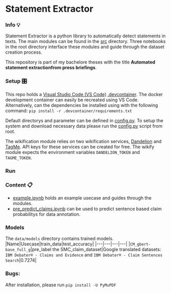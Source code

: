 # Statement Extractor
### Info 💡
Statement Extractor is a python library to automatically detect statements in texts. The main modules can be found in the [src](https://github.com/jueri/statement_extractor/src) directory. Three notebooks in the root directory interface these modules and guide through the dataset creation process.

This repository is part of my bachelore theses with the title **Automated statement extractionfrom press briefings**.

### Setup 🎛
This repo holds a [Visual Studio Code (VS Code)](https://code.visualstudio.com/) [.devcontainer](https://github.com/jueri/statement_extractor/tree/master/.devcontainer). The docker development container can easily be recreated using VS Code.
Alternatively, can the dependencies be installed using with the following command:
`pip install -r .devcontainer/requirements.txt`

Default directorys and parameter can be defined in [config.py](https://github.com/jueri/statement_extractor/tree/master/config.py).
To setup the system and download necessary data please run the [config.py](https://github.com/jueri/statement_extractor/tree/master/config.py) script from root.

The wikification module relies on two wikification services, [Dandelion](https://dandelion.eu/) and [TagMe](https://sobigdata.d4science.org/web/tagme). API keys for these services can be created for free. The wikify module expects the environment variables `DANDELION_TOKEN` and `TAGME_TOKEN`.

### Run

### Content 📋
- [example.ipynb](https://github.com/jueri/statement_extractor/tree/master/example.ipynb) holds an example usecase and guides through the modules.
- [pre_predict_claims.ipynb](https://github.com/jueri/statement_extractor/tree/master/pre_predict_claims.ipynb) can be used to predict sentence based claim probabilitys for data annotation.

### Models
The `data/models` directory contains trained models.
|Name|Usecase|train_data|test_accuracy|
|---|---|---|---|
|`CM_gbert-base_full_g`|pre_label the SMC_claim_dataset|Google translated datasets: `IBM Debater® - Claims and Evidence`  and `IBM Debater® - Claim Sentences Search`|0.7274|


### Bugs:
After installation, please run `pip install -U PyMuPDF`
